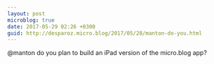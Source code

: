 ```yaml
---
layout: post
microblog: true
date: 2017-05-29 02:26 +0300
guid: http://desparoz.micro.blog/2017/05/28/manton-do-you.html
---
```

@manton do you plan to build an iPad version of the micro.blog app?
